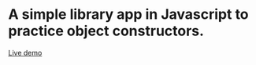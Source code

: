 # A simple library app in Javascript to practice object constructors.

[Live demo](https://confett0.github.io/odin-library/)